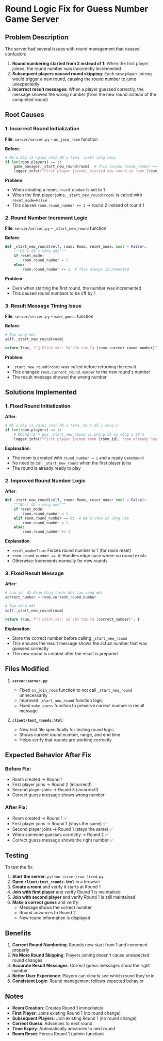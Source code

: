 # Round Logic Fix for Guess Number Game Server

## Problem Description

The server had several issues with round management that caused confusion:

1. **Round numbering started from 2 instead of 1**: When the first player joined, the round number was incorrectly incremented
2. **Subsequent players caused round skipping**: Each new player joining would trigger a new round, causing the round number to jump unexpectedly
3. **Incorrect result messages**: When a player guessed correctly, the message showed the wrong number (from the new round instead of the completed round)

## Root Causes

### 1. **Incorrect Round Initialization**
**File**: `server/server.py` - `on_join_room` function

**Before**:
```python
# Nếu đây là người chơi đầu tiên, reset vòng chơi
if len(room.players) == 1:
    game_manager._start_new_round(room)  # This caused round_number += 1
    logger.info(f"First player joined, started new round in room {room_id}")
```

**Problem**: 
- When creating a room, `round_number` is set to 1
- When the first player joins, `_start_new_round(room)` is called with `reset_mode=False`
- This causes `room.round_number += 1` → round 2 instead of round 1

### 2. **Round Number Increment Logic**
**File**: `server/server.py` - `_start_new_round` function

**Before**:
```python
def _start_new_round(self, room: Room, reset_mode: bool = False):
    """Bắt đầu vòng mới"""
    if reset_mode:
        room.round_number = 1
    else:
        room.round_number += 1  # This always incremented
```

**Problem**: 
- Even when starting the first round, the number was incremented
- This caused round numbers to be off by 1

### 3. **Result Message Timing Issue**
**File**: `server/server.py` - `make_guess` function

**Before**:
```python
# Tạo vòng mới
self._start_new_round(room)

return True, f"🎉 Chính xác! Số cần tìm là {room.current_round.number}", {
```

**Problem**: 
- `_start_new_round(room)` was called before returning the result
- This changed `room.current_round.number` to the new round's number
- The result message showed the wrong number

## Solutions Implemented

### 1. **Fixed Round Initialization**
**After**:
```python
# Nếu đây là người chơi đầu tiên, bắt đầu vòng 1
if len(room.players) == 1:
    # Không cần gọi _start_new_round vì phòng đã có vòng 1 sẵn
    logger.info(f"First player joined room {room_id}, room already has round 1 ready")
```

**Explanation**: 
- The room is created with `round_number = 1` and a ready `GameRound`
- No need to call `_start_new_round` when the first player joins
- The round is already ready to play

### 2. **Improved Round Number Logic**
**After**:
```python
def _start_new_round(self, room: Room, reset_mode: bool = False):
    """Bắt đầu vòng mới"""
    if reset_mode:
        room.round_number = 1
    elif room.round_number == 0:  # Nếu chưa có vòng nào
        room.round_number = 1
    else:
        room.round_number += 1
```

**Explanation**: 
- `reset_mode=True`: Forces round number to 1 (for room reset)
- `room.round_number == 0`: Handles edge case where no round exists
- Otherwise: Increments normally for new rounds

### 3. **Fixed Result Message**
**After**:
```python
# Lưu số đã đoán đúng trước khi tạo vòng mới
correct_number = room.current_round.number

# Tạo vòng mới
self._start_new_round(room)

return True, f"🎉 Chính xác! Số cần tìm là {correct_number}", {
```

**Explanation**: 
- Store the correct number before calling `_start_new_round`
- This ensures the result message shows the actual number that was guessed correctly
- The new round is created after the result is prepared

## Files Modified

1. **`server/server.py`**:
   - Fixed `on_join_room` function to not call `_start_new_round` unnecessarily
   - Improved `_start_new_round` function logic
   - Fixed `make_guess` function to preserve correct number in result message

2. **`client/test_rounds.html`**:
   - New test file specifically for testing round logic
   - Shows current round number, range, and end time
   - Helps verify that rounds are working correctly

## Expected Behavior After Fix

### **Before Fix**:
- Room created → Round 1
- First player joins → Round 2 (incorrect!)
- Second player joins → Round 3 (incorrect!)
- Correct guess message shows wrong number

### **After Fix**:
- Room created → Round 1 ✅
- First player joins → Round 1 (stays the same) ✅
- Second player joins → Round 1 (stays the same) ✅
- When someone guesses correctly → Round 2 ✅
- Correct guess message shows the right number ✅

## Testing

To test the fix:

1. **Start the server**: `python server/run_fixed.py`
2. **Open `client/test_rounds.html`** in a browser
3. **Create a room** and verify it starts at Round 1
4. **Join with first player** and verify Round 1 is maintained
5. **Join with second player** and verify Round 1 is still maintained
6. **Make a correct guess** and verify:
   - Message shows the correct number
   - Round advances to Round 2
   - New round information is displayed

## Benefits

1. **Correct Round Numbering**: Rounds now start from 1 and increment properly
2. **No More Round Skipping**: Players joining doesn't cause unexpected round changes
3. **Accurate Result Messages**: Correct guess messages show the right number
4. **Better User Experience**: Players can clearly see which round they're in
5. **Consistent Logic**: Round management follows expected behavior

## Notes

- **Room Creation**: Creates Round 1 immediately
- **First Player**: Joins existing Round 1 (no round change)
- **Subsequent Players**: Join existing Round 1 (no round change)
- **Correct Guess**: Advances to next round
- **Time Expiry**: Automatically advances to next round
- **Room Reset**: Forces Round 1 (admin function)

